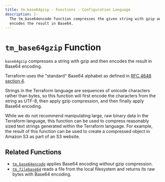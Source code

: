 ```yaml
---
title: tm_base64gzip - Functions - Configuration Language
description: |-
  The tm_base64encode function compresses the given string with gzip and then
  encodes the result in Base64.
---
```


# `tm_base64gzip` Function

`base64gzip` compresses a string with gzip and then encodes the result in
Base64 encoding.

Terraform uses the "standard" Base64 alphabet as defined in
[RFC 4648 section 4](https://tools.ietf.org/html/rfc4648#section-4).

Strings in the Terraform language are sequences of unicode characters rather
than bytes, so this function will first encode the characters from the string
as UTF-8, then apply gzip compression, and then finally apply Base64 encoding.

While we do not recommend manipulating large, raw binary data in the Terraform
language, this function can be used to compress reasonably sized text strings
generated within the Terraform language. For example, the result of this
function can be used to create a compressed object in Amazon S3 as part of
an S3 website.

## Related Functions

* [`tm_base64encode`](./tm_base64encode.md) applies Base64 encoding _without_
  gzip compression.
* [`tm_filebase64`](./tm_filebase64.md) reads a file from the local filesystem
  and returns its raw bytes with Base64 encoding.
